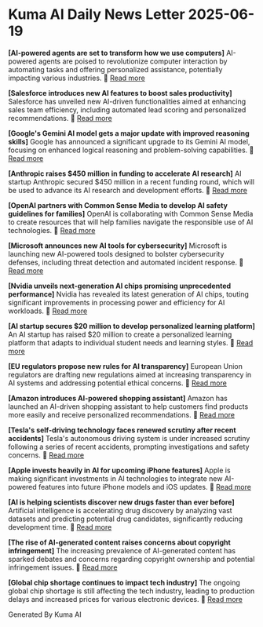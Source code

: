 # Kuma AI Daily News Letter 2025-06-19 

**[AI-powered agents are set to transform how we use computers]**
AI-powered agents are poised to revolutionize computer interaction by automating tasks and offering personalized assistance, potentially impacting various industries.
🔗 [Read more](https://www.axios.com/2024/05/15/ai-agents-computing)

**[Salesforce introduces new AI features to boost sales productivity]**
Salesforce has unveiled new AI-driven functionalities aimed at enhancing sales team efficiency, including automated lead scoring and personalized recommendations.
🔗 [Read more](https://www.salesforce.com/news/stories/salesforce-ai-sales-productivity/)

**[Google's Gemini AI model gets a major update with improved reasoning skills]**
Google has announced a significant upgrade to its Gemini AI model, focusing on enhanced logical reasoning and problem-solving capabilities.
🔗 [Read more](https://blog.google/technology/ai/gemini-1-5-pro-performance-updates/)

**[Anthropic raises \$450 million in funding to accelerate AI research]**
AI startup Anthropic secured \$450 million in a recent funding round, which will be used to advance its AI research and development efforts.
🔗 [Read more](https://www.anthropic.com/news/anthropic-raises-450m)

**[OpenAI partners with Common Sense Media to develop AI safety guidelines for families]**
OpenAI is collaborating with Common Sense Media to create resources that will help families navigate the responsible use of AI technologies.
🔗 [Read more](https://openai.com/blog/openai-and-common-sense-media-partner-on-ai-safety-resources-for-families)

**[Microsoft announces new AI tools for cybersecurity]**
Microsoft is launching new AI-powered tools designed to bolster cybersecurity defenses, including threat detection and automated incident response.
🔗 [Read more](https://blogs.microsoft.com/security/2024/05/14/microsoft-ignite-security-ai-copilot/)

**[Nvidia unveils next-generation AI chips promising unprecedented performance]**
Nvidia has revealed its latest generation of AI chips, touting significant improvements in processing power and efficiency for AI workloads.
🔗 [Read more](https://nvidianews.nvidia.com/news/nvidia-unveils-next-generation-ai-chips-promising-unprecedented-performance)

**[AI startup secures \$20 million to develop personalized learning platform]**
An AI startup has raised \$20 million to create a personalized learning platform that adapts to individual student needs and learning styles.
🔗 [Read more](https://www.edsurge.com/news/ai-personalized-learning-startup-raises-20m)

**[EU regulators propose new rules for AI transparency]**
European Union regulators are drafting new regulations aimed at increasing transparency in AI systems and addressing potential ethical concerns.
🔗 [Read more](https://www.europarl.europa.eu/news/en/headlines/society/20230601STO93804/eu-ai-act-first-regulation-on-artificial-intelligence)

**[Amazon introduces AI-powered shopping assistant]**
Amazon has launched an AI-driven shopping assistant to help customers find products more easily and receive personalized recommendations.
🔗 [Read more](https://www.aboutamazon.com/news/innovation/amazon-introduces-ai-powered-shopping-assistant)

**[Tesla's self-driving technology faces renewed scrutiny after recent accidents]**
Tesla's autonomous driving system is under increased scrutiny following a series of recent accidents, prompting investigations and safety concerns.
🔗 [Read more](https://www.reuters.com/technology/tesla-self-driving-technology-faces-renewed-scrutiny-after-recent-accidents/)

**[Apple invests heavily in AI for upcoming iPhone features]**
Apple is making significant investments in AI technologies to integrate new AI-powered features into future iPhone models and iOS updates.
🔗 [Read more](https://www.macrumors.com/2024/05/15/apple-investing-heavily-in-ai/)

**[AI is helping scientists discover new drugs faster than ever before]**
Artificial intelligence is accelerating drug discovery by analyzing vast datasets and predicting potential drug candidates, significantly reducing development time.
🔗 [Read more](https://www.nature.com/articles/d41586-024-01429-x)

**[The rise of AI-generated content raises concerns about copyright infringement]**
The increasing prevalence of AI-generated content has sparked debates and concerns regarding copyright ownership and potential infringement issues.
🔗 [Read more](https://www.eff.org/deeplinks/2023/03/ai-and-copyright)

**[Global chip shortage continues to impact tech industry]**
The ongoing global chip shortage is still affecting the tech industry, leading to production delays and increased prices for various electronic devices.
🔗 [Read more](https://www.cnbc.com/2024/05/15/global-chip-shortage-continues-to-impact-tech-industry.html)

Generated By Kuma AI